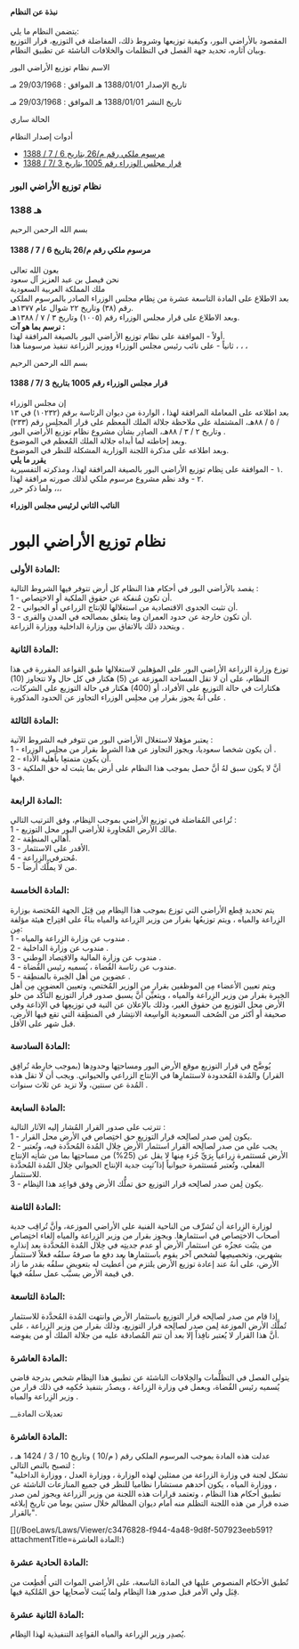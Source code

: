 #### نبذة عن النظام

يتضمن النظام ما يلي:   
المقصود بالأراضي البور، وكيفية توزيعها وشروط ذلك، المفاضلة في التوزيع، قرار التوزيع وبيان آثاره، تحديد جهة الفصل في التظلمات والخلافات الناشئة عن تطبيق النظام. 

  



الاسم نظام توزيع الأراضي البور

تاريخ الإصدار 1388/01/01 هـ الموافق : 29/03/1968 مـ

تاريخ النشر 1388/01/01 هـ الموافق : 29/03/1968 مـ 

الحالة ساري

أدوات إصدار النظام

  * [مرسوم ملكي رقم م/26 بتاريخ 6 / 7 / 1388](/BoeLaws/Laws/Viewer/983c1e1b-692b-46d4-b1c2-1c589d725cc0?lawId=c1a70c2f-ba99-45ce-9dd8-a9a700f243ef)
  * [قرار مجلس الوزراء رقم 1005 بتاريخ 3 /7 / 1388](/BoeLaws/Laws/Viewer/4c878a34-d63a-44e0-82d8-688368e123cf?lawId=c1a70c2f-ba99-45ce-9dd8-a9a700f243ef)




### نظام توزيع الأراضي البور

### 1388 هـ

بسم الله الرحمن الرحيم

#### مرسوم ملكي رقم م/26 بتاريخ 6 / 7 / 1388

بعون الله تعالى  
نحن فيصل بن عبد العزيز آل سعود  
ملك المملكة العربية السعودية   
بعد الاطلاع على المادة التاسعة عشرة من نِظام مجلس الوزراء الصادر بالمرسوم الملكي رقم (٣٨) وتاريخ ٢٢ شوال عام ١٣٧٧هـ.  
وبعد الاطلاع على قرار مجلس الوزراء رقم (١٠٠٥) وتاريخ ٣ / ٧ / ١٣٨٨هـ.  
**نرسم بما هو آت :**  
أولاً - الموافقة على نظام توزيع الأراضي البور بالصيغة المرافقة لهذا.  
ثانياً - على نائب رئيس مجلس الوزراء ووزير الزراعة تنفيذ مرسومنا هذا ، ، ،

بسم الله الرحمن الرحيم

#### قرار مجلس الوزراء رقم 1005 بتاريخ 3 /7 / 1388

إن مجلس الوزراء   
بعد اطلاعه على المعاملة المرافقة لهذا ، الواردة من ديوان الرئاسة برقم (١٠٢٣٢) في ١٣ / ٥ / ٨٨هـ، المشتملة على ملاحظة جلالة الملك المعظم على قرار المجلِس رقم (٢٣٣) وتاريخ ٢ / ٣ / ٨٨هـ، الصادِر بشأن مشروع نظام توزيع الأراضي البور .  
وبعد إحاطته لما أبداه جلالة الملك المُعظم في الموضوع.  
وبعد اطلاعه على مذكرة اللجنة الوزارية المشكلة للنظر في الموضوع.  
**يقرر ما يلي**  
١ - الموافقة على نِظام توزيع الأراضي البور بالصيغة المرافقة لهذا، ومذكرته التفسيرية.  
٢ - وقد نظم مشروع مرسوم ملكي لذلك صورته مرافقة لهذا.  
ولما ذكر حرر ،،،

**النائب الثاني لرئيس مجلس الوزراء**

# نظام توزيع الأراضي البور

###  المادة الأولى: 

يقصد بالأراضي البور في أحكام هذا النظام كل أرض تتوفر فيها الشروط التالية :   
1 - أن تكون مُنفكة عن حقوق الملكية أو الاختِصاص.  
2 - أن تثبت الجدوى الاقتصادية من استغلالها للإنتاج الزراعي أو الحيواني.  
3 - أن تكون خارجة عن حدود العمران وما يتعلق بمصالحه في المدن والقرى.  
ويتحدد ذلك بالاتفاق بين وزارة الداخلية ووزارة الزراعة . 

###  المادة الثانية: 

توزع وزارة الزراعة الأراضي البور على المؤهلين لاستغلالها طبق القواعد المقررة في هذا النظام، على أن لا تقل المساحة الموزعة عن (5) هكتار في كل حال ولا تتجاوز (10) هكتارات في حالة التوزيع على الأفراد، أو (400) هكتار في حالة التوزيع على الشركات، على أنهُ يجوز بقرار مِن مجلِس الوزراء التجاوز عن الحدود المذكورة . 

###  المادة الثالثة: 

يعتبر مؤهلا لاستغلال الأراضي البور من تتوفر فيه الشروط الآتية :   
1 - أن يكون شخصا سعوديا، ويجوز التجاوز عن هذا الشرط بقرار من مجلِس الوزراء .  
2 - أن يكون متمتعِا بأهلية الأداء.  
3 - أنَّ لا يكون سبق لهُ أنَّ حصل بموجب هذا النظام على أرض بما يثبت له حق الملكية فيها. 

###  المادة الرابعة: 

تُراعى المُفاضلة في توزيع الأراضي بموجب النِظام، وفق الترتيب التالي :   
1 - مالك الأرض المُجاوِرة للأراضي البور محل التوزيع.  
2 - أهالي المنطِقة.  
3 - الأقدر على الاستثمار.  
4 - مُحترفي الزِراعة.   
5 - من لا يملُّك أرضاً. 

###  المادة الخامسة: 

يتم تحديد قِطع الأراضي التي توزع بموجب هذا النِظام مِن قِبَل الجهة المُختصة بوزارة الزِراعة والمياه ، ويتم توزيعُها بقرار من وزير الزِراعة والمياه بناءً على اقتِراح هيئة مؤلفة مِن:   
1 - مندوب عن وزارة الزِراعة والمياه .  
2 - مندوب عن وزارة الداخلية .  
3 - مندوب عن وزارة المالية والاقتِصاد الوطني .  
4 - مندوب عن رئاسة القُضاة ، يُسميه رئيس القُضاة.  
5 - عضوين من أهل الخِبرة بالمنطِقة .  
ويتم تعيين الأعضاء مِن الموظفين بقرار من الوزير المُختص، وتعيين العضوين مِن أهل الخِبرة بقرار من وزير الزِراعة والمياه ، ويتعيِّن أنَّ يسبق صدور قرار التوزيع التأكُد من خلو الأرض محل التوزيع من حقوق الغير، وذلك بالإعلان عن النية في توزيعِها في الإذاعة وفي صحيفة أو أكثر من الصُحف السعودية الواسِعة الانتِشار في المنطِقة التي تقع فيها الأرض، قبل شهر على الأقل. 

###  المادة السادسة: 

يُوضَّح في قرار التوزيع موقع الأرض البور ومساحتِها وحدودِها (بموجب خارِطة تُرافِق القرار) والمُدة المُحدودة لاستثمارِها في الإنتاج الزراعي والحيواني. ويجب أن لا تقل هذه المُدة عن سنتين، ولا تزيد عن ثلاث سنوات . 

###  المادة السابعة: 

تترتب على صدور القرار المُشار إليه الآثار التالية :   
1 - يكون لِمن صدر لصالِحه قرار التوزيع حق اختِصاص في الأرض محل القرار.  
2 - يجب على من صدر لصالِحه القرار استثمار الأرض خِلال المُدة المُحدَّدة فيه، وتُعتبر الأرض مُستثمرة زِراعياً بِرَيِّ جُزء مِنها لا يقل عن (25%) من مساحتِها بما من شأنِه الإنتاج الفعلي، وتُعتبر مُستثمرة حيوانياً إذا ُثبِت جدية الإنتاج الحيواني خِلال المُدة المُحدَّدة للاستثمار.  
3 - يكون لِمن صدر لصالِحه قرار التوزيع حق تملُّك الأرض وِفق قواعِد هذا النِظام.  


###  المادة الثامنة: 

لوزارة الزِراعة أن تُشرِّف من الناحية الفنية على الأراضي الموزعة، وأنَّ تُراقِب جدية أصحاب الاختِصاص في استثمارِها. ويجوز بقرار من وزير الزِراعة والمياه إلغاء اختِصاص من يثبُت عجزُه عن استثمار الأرض أو عدم جديتِه في خِلال المُدة المُحدَّدة بعد إنذارِه بشهرين، وتخصيصِها لشخص آخر يقوم باستثمارِها بعد دفع ما صرفهُ سلفُه فعلاً لاستثمار الأرض، على أنهُ عند إعادة توزيع الأرض يلتزم من أُعطيت له بتعويض سلفُه بقدر ما زاد في قيمة الأرض بسبَّب عمل سلفُه فيها.  


###  المادة التاسعة: 

إذا قام من صدر لصالِحه قرار التوزيع باستثمار الأرض وانتهت المُدة المُحدَّدة للاستثمار تُملَّك الأرض الموزعة لِمن صدر لصالِحه قرار التوزيع، وذلك بقرار من وزير الزِراعة ، على أنَّ هذا القرار لا يُعتبر نافِذاً إلا بعد أن تتم المُصادقة عليه من جلالة الملك أو من يفوِضه. 

###  المادة العاشرة: 

يتولى الفصل في التظلُّمات والخِلافات الناشئة عن تطبيق هذا النِظام شخص بدرجة قاضي يُسميه رئيس القُضاة، ويعمل في وزارة الزِراعة ، ويصدُر بتنفيذ حُكمِه في ذلك قرار من وزير الزِراعة والمياه . 

__تعديلات المادة

### المادة العاشرة:

عدلت هذه المادة بموجب المرسوم الملكي رقم ( م/10 ) وتاريخ 10 / 3 / 1424 هـ ، لتصبح بالنص التالى :  
"تشكل لجنة في وزارة الزراعة من ممثلين لهذه الوزارة ، ووزارة العدل ، ووزارة الداخلية ، ووزارة المياه ، يكون أحدهم مستشارا نظاميا للنظر في جميع المنازعات الناشئة عن تطبيق أحكام هذا النظام ، وتعتمد قرارات هذه اللجنة من وزير الزراعة ويجوز لمن صدر ضده قرار من هذه اللجنة التظلم منه أمام ديوان المظالم خلال ستين يوما من تاريخ إبلاغه بالقرار". 

[](/BoeLaws/Laws/Viewer/c3476828-f944-4a48-9d8f-507923eeb591?attachmentTitle=المادة العاشرة:)

###  المادة الحادية عشرة: 

تُطبق الأحكام المنصوص عليها في المادة التاسعة، على الأراضي الموات التي أُقطِعت من قِبَل ولي الأمر قبل صدور هذا النِظام ولما يُثبت لأصحابِها حق المُلكية فيها. 

###  المادة الثانية عشرة: 

يُصدِر وزير الزِراعة والمياه القواعِد التنفيذية لهذا النِظام. 
